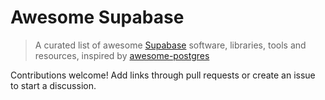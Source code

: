 # Awesome Supabase 

> A curated list of awesome [Supabase](https://supabase.com/) software, libraries, tools and resources, inspired by [awesome-postgres](hhttps://github.com/dhamaniasad/awesome-postgres)

Contributions welcome! Add links through pull requests or create an issue to start a discussion.

